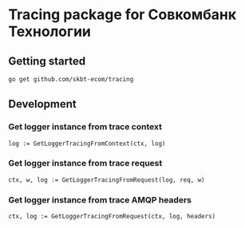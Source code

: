 # Tracing package for Совкомбанк Технологии

## Getting started
```bash
go get github.com/skbt-ecom/tracing
```

## Development

### Get logger instance from trace context
```
log := GetLoggerTracingFromContext(сtx, log)
```

### Get logger instance from trace request
```
ctx, w, log := GetLoggerTracingFromRequest(log, req, w)
```

### Get logger instance from trace AMQP headers
```
ctx, log := GetLoggerTracingFromRequest(ctx, log, headers)
```